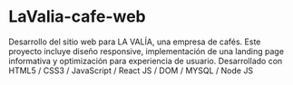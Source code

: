 # LaValia-cafe-web
Desarrollo del sitio web para LA VALÍA, una empresa de cafés. Este proyecto incluye diseño responsive, implementación de una landing page informativa y optimización para experiencia de usuario. Desarrollado con HTML5 / CSS3 / JavaScript / React JS / DOM / MYSQL / Node JS
